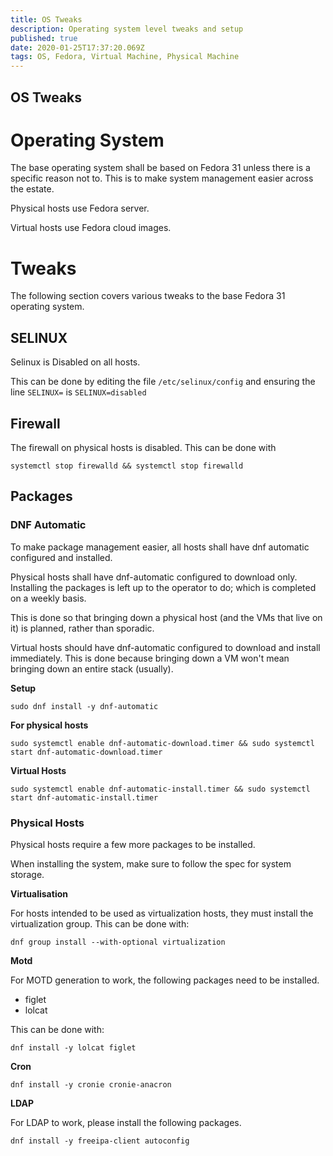 ```yaml
---
title: OS Tweaks
description: Operating system level tweaks and setup
published: true
date: 2020-01-25T17:37:20.069Z
tags: OS, Fedora, Virtual Machine, Physical Machine
---
```


OS Tweaks
---
# Operating System
The base operating system shall be based on Fedora 31 unless there is a specific reason not to. This is to make system management easier across the estate.

Physical hosts use Fedora server.

Virtual hosts use Fedora cloud images.

# Tweaks
The following section covers various tweaks to the base Fedora 31 operating system.

## SELINUX
Selinux is Disabled on all hosts.

This can be done by editing the file `/etc/selinux/config` and ensuring the line `SELINUX=` is `SELINUX=disabled`

## Firewall

The firewall on physical hosts is disabled. This can be done with

```shell
systemctl stop firewalld && systemctl stop firewalld
```

## Packages

### DNF Automatic

To make package management easier, all hosts shall have dnf automatic configured and installed.

Physical hosts shall have dnf-automatic configured to download only. Installing the packages is left up to the operator to do; which is completed on a weekly basis.

This is done so that bringing down a physical host (and the VMs that live on it) is planned, rather than sporadic.

Virtual hosts should have dnf-automatic configured to download and install immediately. This is done because bringing down a VM won't mean bringing down an entire stack (usually).

**Setup**

`sudo dnf install -y dnf-automatic`

**For physical hosts**

`sudo systemctl enable dnf-automatic-download.timer && sudo systemctl start dnf-automatic-download.timer`

**Virtual Hosts**

`sudo systemctl enable dnf-automatic-install.timer && sudo systemctl start dnf-automatic-install.timer`

### Physical Hosts

Physical hosts require a few more packages to be installed.

When installing the system, make sure to follow the spec for system storage.

**Virtualisation**

For hosts intended to be used as virtualization hosts, they must install the virtualization group. This can be done with:

```shell
dnf group install --with-optional virtualization
```

**Motd**

For MOTD generation to work, the following packages need to be installed.

- figlet
- lolcat

This can be done with:

```shell
dnf install -y lolcat figlet
```

**Cron**

```shell
dnf install -y cronie cronie-anacron
```

**LDAP**

For LDAP to work, please install the following packages.

```shell
dnf install -y freeipa-client autoconfig
```
